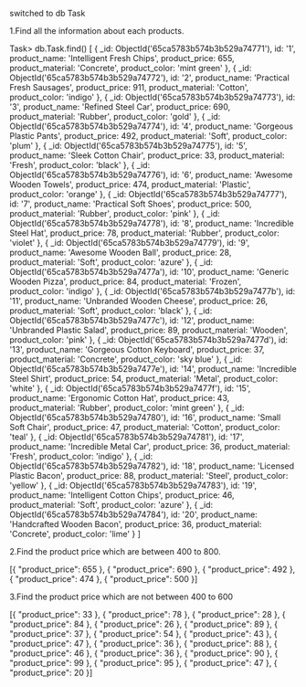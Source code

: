 switched to db Task

1.Find all the information about each products.

Task> db.Task.find()
[
  {
    _id: ObjectId('65ca5783b574b3b529a74771'),
    id: '1',
    product_name: 'Intelligent Fresh Chips',
    product_price: 655,
    product_material: 'Concrete',
    product_color: 'mint green'
  },
  {
    _id: ObjectId('65ca5783b574b3b529a74772'),
    id: '2',
    product_name: 'Practical Fresh Sausages',
    product_price: 911,
    product_material: 'Cotton',
    product_color: 'indigo'
  },
  {
    _id: ObjectId('65ca5783b574b3b529a74773'),
    id: '3',
    product_name: 'Refined Steel Car',
    product_price: 690,
    product_material: 'Rubber',
    product_color: 'gold'
  },
  {
    _id: ObjectId('65ca5783b574b3b529a74774'),
    id: '4',
    product_name: 'Gorgeous Plastic Pants',
    product_price: 492,
    product_material: 'Soft',
    product_color: 'plum'
  },
  {
    _id: ObjectId('65ca5783b574b3b529a74775'),
    id: '5',
    product_name: 'Sleek Cotton Chair',
    product_price: 33,
    product_material: 'Fresh',
    product_color: 'black'
  },
  {
    _id: ObjectId('65ca5783b574b3b529a74776'),
    id: '6',
    product_name: 'Awesome Wooden Towels',
    product_price: 474,
    product_material: 'Plastic',
    product_color: 'orange'
  },
  {
    _id: ObjectId('65ca5783b574b3b529a74777'),
    id: '7',
    product_name: 'Practical Soft Shoes',
    product_price: 500,
    product_material: 'Rubber',
    product_color: 'pink'
  },
  {
    _id: ObjectId('65ca5783b574b3b529a74778'),
    id: '8',
    product_name: 'Incredible Steel Hat',
    product_price: 78,
    product_material: 'Rubber',
    product_color: 'violet'
  },
  {
    _id: ObjectId('65ca5783b574b3b529a74779'),
    id: '9',
    product_name: 'Awesome Wooden Ball',
    product_price: 28,
    product_material: 'Soft',
    product_color: 'azure'
  },
  {
    _id: ObjectId('65ca5783b574b3b529a7477a'),
    id: '10',
    product_name: 'Generic Wooden Pizza',
    product_price: 84,
    product_material: 'Frozen',
    product_color: 'indigo'
  },
  {
    _id: ObjectId('65ca5783b574b3b529a7477b'),
    id: '11',
    product_name: 'Unbranded Wooden Cheese',
    product_price: 26,
    product_material: 'Soft',
    product_color: 'black'
  },
  {
    _id: ObjectId('65ca5783b574b3b529a7477c'),
    id: '12',
    product_name: 'Unbranded Plastic Salad',
    product_price: 89,
    product_material: 'Wooden',
    product_color: 'pink'
  },
  {
    _id: ObjectId('65ca5783b574b3b529a7477d'),
    id: '13',
    product_name: 'Gorgeous Cotton Keyboard',
    product_price: 37,
    product_material: 'Concrete',
    product_color: 'sky blue'
  },
  {
    _id: ObjectId('65ca5783b574b3b529a7477e'),
    id: '14',
    product_name: 'Incredible Steel Shirt',
    product_price: 54,
    product_material: 'Metal',
    product_color: 'white'
  },
  {
    _id: ObjectId('65ca5783b574b3b529a7477f'),
    id: '15',
    product_name: 'Ergonomic Cotton Hat',
    product_price: 43,
    product_material: 'Rubber',
    product_color: 'mint green'
  },
  {
    _id: ObjectId('65ca5783b574b3b529a74780'),
    id: '16',
    product_name: 'Small Soft Chair',
    product_price: 47,
    product_material: 'Cotton',
    product_color: 'teal'
  },
  {
    _id: ObjectId('65ca5783b574b3b529a74781'),
    id: '17',
    product_name: 'Incredible Metal Car',
    product_price: 36,
    product_material: 'Fresh',
    product_color: 'indigo'
  },
  {
    _id: ObjectId('65ca5783b574b3b529a74782'),
    id: '18',
    product_name: 'Licensed Plastic Bacon',
    product_price: 88,
    product_material: 'Steel',
    product_color: 'yellow'
  },
  {
    _id: ObjectId('65ca5783b574b3b529a74783'),
    id: '19',
    product_name: 'Intelligent Cotton Chips',
    product_price: 46,
    product_material: 'Soft',
    product_color: 'azure'
  },
  {
    _id: ObjectId('65ca5783b574b3b529a74784'),
    id: '20',
    product_name: 'Handcrafted Wooden Bacon',
    product_price: 36,
    product_material: 'Concrete',
    product_color: 'lime'
  }
]

2.Find the product price which are between 400 to 800.

[{
  "product_price": 655
},
{
  "product_price": 690
},
{
  "product_price": 492
},
{
  "product_price": 474
},
{
  "product_price": 500
}]

3.Find the product price which are not between 400 to 600

[{
  "product_price": 33
},
{
  "product_price": 78
},
{
  "product_price": 28
},
{
  "product_price": 84
},
{
  "product_price": 26
},
{
  "product_price": 89
},
{
  "product_price": 37
},
{
  "product_price": 54
},
{
  "product_price": 43
},
{
  "product_price": 47
},
{
  "product_price": 36
},
{
  "product_price": 88
},
{
  "product_price": 46
},
{
  "product_price": 36
},
{
  "product_price": 90
},
{
  "product_price": 99
},
{
  "product_price": 95
},
{
  "product_price": 47
},
{
  "product_price": 20
}]